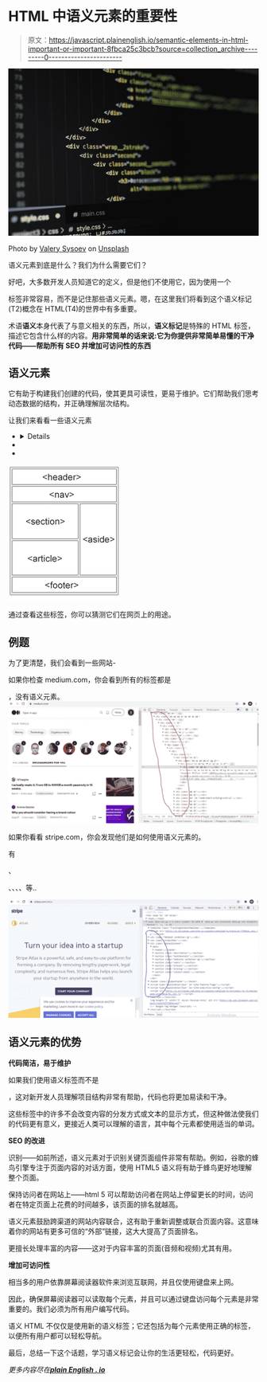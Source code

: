 # HTML 中语义元素的重要性

> 原文：<https://javascript.plainenglish.io/semantic-elements-in-html-important-or-important-8fbca25c3bcb?source=collection_archive---------0----------------------->

![](img/de0b8934145d8104797f13cda1a552ae.png)

Photo by [Valery Sysoev](https://unsplash.com/@valerysysoev?utm_source=medium&utm_medium=referral) on [Unsplash](https://unsplash.com?utm_source=medium&utm_medium=referral)

语义元素到底是什么？我们为什么需要它们？

好吧，大多数开发人员知道它的定义，但是他们不使用它，因为使用一个

标签非常容易，而不是记住那些语义元素。嗯，在这里我们将看到这个语义标记(T2)概念在 HTML(T4)的世界中有多重要。

术语**语义**本身代表了与意义相关的东西，所以，**语义标记**是特殊的 HTML 标签，描述它包含什么样的内容。**用非常简单的话来说:它为你提供非常简单易懂的干净代码——帮助所有 SEO 并增加可访问性的东西**

## **语义元素**

它有助于构建我们创建的代码，使其更具可读性，更易于维护。它们帮助我们思考动态数据的结构，并正确理解层次结构。

让我们来看看一些语义元素

*   <details></details>

*   <main></main>

*   <summary></summary>

![](img/aec0128cd693e585731ae471edcf8fff.png)

通过查看这些标签，你可以猜测它们在网页上的用途。

## **例题**

为了更清楚，我们会看到一些网站-

如果你检查 medium.com，你会看到所有的标签都是

，没有语义元素。![](img/598e28565bc2c278534daa60b40c20a1.png)

如果你看看 stripe.com，你会发现他们是如何使用语义元素的。

有

、

<main>、、、、等..</main>

![](img/7e30a84b284f9cfaf6027fbb216948aa.png)

## **语义元素的优势**

**代码简洁，易于维护**

如果我们使用语义标签而不是

，这对新开发人员理解项目结构非常有帮助，代码也将更加易读和干净。

这些标签中的许多不会改变内容的分发方式或文本的显示方式，但这种做法使我们的代码更有意义，更接近人类可以理解的语言，其中每个元素都使用适当的单词。

**SEO 的改进**

识别——如前所述，语义元素对于识别关键页面组件非常有帮助。例如，谷歌的蜂鸟引擎专注于页面内容的对话方面，使用 HTML5 语义将有助于蜂鸟更好地理解整个页面。

保持访问者在网站上——html 5 可以帮助访问者在网站上停留更长的时间，访问者在特定页面上花费的时间越多，该页面的排名就越高。

语义元素鼓励跨渠道的网站内容联合，这有助于重新调整或联合页面内容。这意味着你的网站有更多可信的“外部”链接，这大大提高了页面排名。

更擅长处理丰富的内容——这对于内容丰富的页面(音频和视频)尤其有用。

**增加可访问性**

相当多的用户依靠屏幕阅读器软件来浏览互联网，并且仅使用键盘来上网。

因此，确保屏幕阅读器可以读取每个元素，并且可以通过键盘访问每个元素是非常重要的。我们必须为所有用户编写代码。

语义 HTML 不仅仅是使用新的语义标签；它还包括为每个元素使用正确的标签，以便所有用户都可以轻松导航。

最后，总结一下这个话题，学习语义标记会让你的生活更轻松，代码更好。

*更多内容尽在*[***plain English . io***](http://plainenglish.io/)